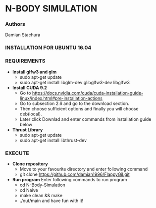 # N-BODY SIMULATION #

### Authors ###
Damian Stachura

### INSTALLATION FOR UBUNTU 16.04 ###
### REQUIREMENTS ###
- **Install glfw3 and glm**
   * sudo apt-get update
   * sudo apt-get install libglm-dev glibglfw3-dev libglfw3
- **Install  CUDA 9.2**
   * Go to https://docs.nvidia.com/cuda/cuda-installation-guide-linux/index.html#pre-installation-actions
   * Go to subsection 2.6 and go to the download section.
   * Then choose sufficient options and finally you will choose deb(local).
   * Later click Downlad and enter commands from installation guide below
- **Thrust Library**
   * sudo apt-get update
   * sudo apt-get install libthrust-dev
### EXECUTE ###
- **Clone repository**
   * Move to your favourite directory and enter following command   
   * git clone https://github.com/damian1996/FlappyGil.git
- **Run program**
   Enter following commands to run program
   * cd N-Body-Simulation
   * cd Naive
   * make clean && make
   * ./out/main
    and have fun with it!
